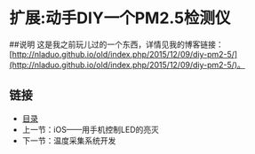 # 扩展:动手DIY一个PM2.5检测仪

##说明
这是我之前玩儿过的一个东西，详情见我的博客链接：[http://nladuo.github.io/old/index.php/2015/12/09/diy-pm2-5/](http://nladuo.github.io/old/index.php/2015/12/09/diy-pm2-5/)。

## 链接
- [目录](directory.md)  
- 上一节：iOS——用手机控制LED的亮灭  
- 下一节：温度采集系统开发
